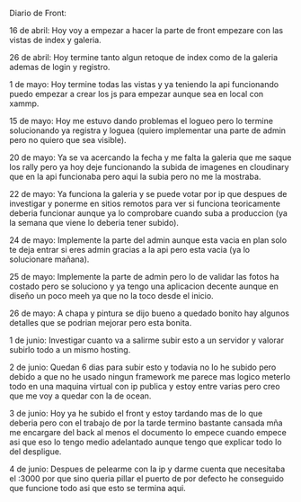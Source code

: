Diario de Front:

16 de abril: Hoy voy a empezar a hacer la parte de front empezare con las vistas de index y galeria.


26 de abril: Hoy termine tanto algun retoque de index como de la galeria ademas de login y registro.


1 de mayo: Hoy termine todas las vistas y ya teniendo la api funcionando puedo empezar a crear los js para empezar aunque sea en local con xammp.


15 de mayo: Hoy me estuvo dando problemas el logueo pero lo termine solucionando ya registra y loguea (quiero implementar una parte de admin pero no quiero que sea visible).


20 de mayo: Ya se va acercando la fecha y me falta la galeria que me saque los rally pero ya hoy deje funcionando la subida de imagenes en cloudinary que en la api funcionaba pero aqui la subia pero no me la mostraba.


22 de mayo: Ya funciona la galeria y se puede votar por ip que despues de investigar y ponerme en sitios remotos para ver si funciona teoricamente deberia funcionar aunque ya lo comprobare cuando suba a produccion (ya la semana que viene lo deberia tener subido).

24 de mayo: Implemente la parte del admin aunque esta vacia en plan solo te deja entrar si eres admin gracias a la api pero esta vacia (ya lo solucionare mañana).

25 de mayo: Implemente la parte de admin pero lo de validar las fotos ha costado pero se soluciono y ya tengo una aplicacion decente aunque en diseño un poco meeh ya que no la toco desde el inicio.

26 de mayo: A chapa y pintura se dijo bueno a quedado bonito hay algunos detalles que se podrian mejorar pero esta bonita.

1 de junio: Investigar cuanto va a salirme subir esto a un servidor y valorar subirlo todo a un mismo hosting.

2 de junio: Quedan 6 dias para subir esto y todavia no lo he subido pero debido a que no he usado ningun framework me parece mas logico meterlo todo en una maquina virtual con ip publica y estoy entre varias pero creo que me voy a quedar con la de ocean.

3 de junio: Hoy ya he subido el front y estoy tardando mas de lo que deberia pero con el trabajo de por la tarde termino bastante cansada mña me encargare del back al menos el documento lo empece cuando empece asi que eso lo tengo medio adelantado aunque tengo que explicar todo lo del despligue.

4 de junio: Despues de pelearme con la ip y darme cuenta que necesitaba el :3000 por que sino queria pillar el puerto de por defecto he conseguido que funcione todo asi que esto se termina aqui.
